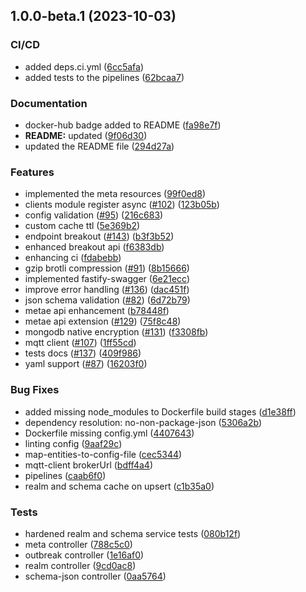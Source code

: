 ## 1.0.0-beta.1 (2023-10-03)


### CI/CD

* added deps.ci.yml ([6cc5afa](https://github.com/ehildt/acap/commit/6cc5afa000fffaae0ebfb6b13fe5ec7ba9a0497f))
* added tests to the pipelines ([62bcaa7](https://github.com/ehildt/acap/commit/62bcaa719f3437561f6f7e9e307739016d28215f))


### Documentation

* docker-hub badge added to README ([fa98e7f](https://github.com/ehildt/acap/commit/fa98e7f97b29e872e4e0a0c4a0bbdb19d85116bb))
* **README:** updated ([9f06d30](https://github.com/ehildt/acap/commit/9f06d3028ea7d943e6a2582498958807578329d9))
* updated the README file ([294d27a](https://github.com/ehildt/acap/commit/294d27a01252541aa094802c45392c93a72ba5c1))


### Features

*  implemented the meta resources ([99f0ed8](https://github.com/ehildt/acap/commit/99f0ed817323eb387cc47cb213d4aa9dfae9203a))
* clients module register async ([#102](https://github.com/ehildt/acap/issues/102)) ([123b05b](https://github.com/ehildt/acap/commit/123b05b5dcf115e3eb4e21b042ecc9cc7e8c40dd))
* config validation ([#95](https://github.com/ehildt/acap/issues/95)) ([216c683](https://github.com/ehildt/acap/commit/216c6830bdee3ac2231c714ee00549d8ecbb2d98))
* custom cache ttl ([5e369b2](https://github.com/ehildt/acap/commit/5e369b2a9fdd38be17aa49e7ed49ef78fa5f5a24))
* endpoint breakout ([#143](https://github.com/ehildt/acap/issues/143)) ([b3f3b52](https://github.com/ehildt/acap/commit/b3f3b52f35099fa24d640129965d95dcef73897e))
* enhanced breakout api ([f6383db](https://github.com/ehildt/acap/commit/f6383db83d8edec8aa1f49712b924b54513d4601))
* enhancing ci ([fdabebb](https://github.com/ehildt/acap/commit/fdabebb6dfc46ed0d853ac9441bff3802d20168e))
* gzip brotli compression ([#91](https://github.com/ehildt/acap/issues/91)) ([8b15666](https://github.com/ehildt/acap/commit/8b156661960f7cfcb61990b7fcae8058956e2a7e))
* implemented fastify-swagger ([6e21ecc](https://github.com/ehildt/acap/commit/6e21ecc227f7e7bfb46627bd95234f888e20d029))
* improve error handling ([#136](https://github.com/ehildt/acap/issues/136)) ([dac451f](https://github.com/ehildt/acap/commit/dac451f47c79b0ab457ee8a9ad38f01ce6bbda16))
* json schema validation ([#82](https://github.com/ehildt/acap/issues/82)) ([6d72b79](https://github.com/ehildt/acap/commit/6d72b79288076baab5e3e1e0d7af268a1d2b0ae7))
* metae api enhancement ([b78448f](https://github.com/ehildt/acap/commit/b78448ff4ef593a26db9b085f038d7a858202464))
* metae api extension ([#129](https://github.com/ehildt/acap/issues/129)) ([75f8c48](https://github.com/ehildt/acap/commit/75f8c489ce1c014c9d89f0aa2a172045458b87e9))
* mongodb native encryption ([#131](https://github.com/ehildt/acap/issues/131)) ([f3308fb](https://github.com/ehildt/acap/commit/f3308fbdde958f5d6dd2a2fd9ef2741637d3a6cd))
* mqtt client ([#107](https://github.com/ehildt/acap/issues/107)) ([1ff55cd](https://github.com/ehildt/acap/commit/1ff55cded6ed5d2724966c06cad72eeffd5cd856))
* tests docs ([#137](https://github.com/ehildt/acap/issues/137)) ([409f986](https://github.com/ehildt/acap/commit/409f986ef1006467fd1a82b3f5224bb4907ed241))
* yaml support ([#87](https://github.com/ehildt/acap/issues/87)) ([16203f0](https://github.com/ehildt/acap/commit/16203f0faf00b3fa647406ab96c556940eacd233))


### Bug Fixes

* added missing node_modules to Dockerfile build stages ([d1e38ff](https://github.com/ehildt/acap/commit/d1e38ffeec0e04b32d0e1bd0a5739a91d68045d6))
* dependency resolution: no-non-package-json ([5306a2b](https://github.com/ehildt/acap/commit/5306a2b05a7066c80913d8ffef767741c2ac768b))
* Dockerfile missing config.yml ([4407643](https://github.com/ehildt/acap/commit/4407643557c2a9bf4f2505fc40e824d07725544d))
* linting config ([9aaf29c](https://github.com/ehildt/acap/commit/9aaf29c01ba6154b8034bf9508aacfc1fb7f288a))
* map-entities-to-config-file ([cec5344](https://github.com/ehildt/acap/commit/cec53447e284d1c5ed42a53df4c9c313e59fcc14))
* mqtt-client brokerUrl ([bdff4a4](https://github.com/ehildt/acap/commit/bdff4a451e1cfed823c191c2758cc1e662acb2b3))
* pipelines ([caab6f0](https://github.com/ehildt/acap/commit/caab6f0526ab4e67380b3ccee0b59abeb74af29a))
* realm and schema cache on upsert ([c1b35a0](https://github.com/ehildt/acap/commit/c1b35a0ad7e60af8e98bdf0a00cb0e6930e901f2))


### Tests

* hardened realm and schema service tests ([080b12f](https://github.com/ehildt/acap/commit/080b12f8aa2a322fc761808f26f839dec47a3617))
* meta controller ([788c5c0](https://github.com/ehildt/acap/commit/788c5c0c6f0152bf75c63982185497d7aec13392))
* outbreak controller ([1e16af0](https://github.com/ehildt/acap/commit/1e16af0785f77f154f34973c8fd4c8bcdafb5b02))
* realm controller ([9cd0ac8](https://github.com/ehildt/acap/commit/9cd0ac8224b8b78a58c5f853b644edf213dd9ce3))
* schema-json controller ([0aa5764](https://github.com/ehildt/acap/commit/0aa57642e6c1f49b3f85ceab7ddf6efaae1140db))

